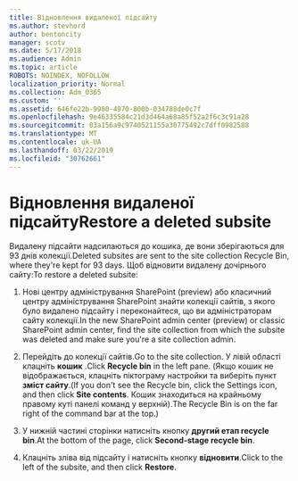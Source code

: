 ```yaml
---
title: Відновлення видаленої підсайту
ms.author: stevhord
author: bentoncity
manager: scotv
ms.date: 5/17/2018
ms.audience: Admin
ms.topic: article
ROBOTS: NOINDEX, NOFOLLOW
localization_priority: Normal
ms.collection: Adm_O365
ms.custom: ''
ms.assetid: 646fe22b-9980-4970-800b-034788de0c7f
ms.openlocfilehash: 9e46335584c21d3d464a68a85f52a2f6c3c91a28
ms.sourcegitcommit: 03a156a9c9740521155a30775492c7dff0982588
ms.translationtype: MT
ms.contentlocale: uk-UA
ms.lasthandoff: 03/22/2019
ms.locfileid: "30762661"
---
```

# <a name="restore-a-deleted-subsite"></a><span data-ttu-id="6b920-102">Відновлення видаленої підсайту</span><span class="sxs-lookup"><span data-stu-id="6b920-102">Restore a deleted subsite</span></span>

<span data-ttu-id="6b920-103">Видалену підсайти надсилаються до кошика, де вони зберігаються для 93 днів колекції.</span><span class="sxs-lookup"><span data-stu-id="6b920-103">Deleted subsites are sent to the site collection Recycle Bin, where they're kept for 93 days.</span></span> <span data-ttu-id="6b920-104">Щоб відновити видалену дочірнього сайту:</span><span class="sxs-lookup"><span data-stu-id="6b920-104">To restore a deleted subsite:</span></span>
  
1. <span data-ttu-id="6b920-105">Нові центру адміністрування SharePoint (preview) або класичний центру адміністрування SharePoint знайти колекції сайтів, з якого було видалено підсайту і переконайтеся, що ви адміністраторам сайту колекції.</span><span class="sxs-lookup"><span data-stu-id="6b920-105">In the new SharePoint admin center (preview) or classic SharePoint admin center, find the site collection from which the subsite was deleted and make sure you're a site collection admin.</span></span> 
    
2. <span data-ttu-id="6b920-106">Перейдіть до колекції сайтів.</span><span class="sxs-lookup"><span data-stu-id="6b920-106">Go to the site collection.</span></span> <span data-ttu-id="6b920-107">У лівій області клацніть **кошик** .</span><span class="sxs-lookup"><span data-stu-id="6b920-107">Click **Recycle bin** in the left pane.</span></span> <span data-ttu-id="6b920-108">(Якщо кошик не відображається, клацніть піктограму настройки та виберіть пункт **зміст сайту**.</span><span class="sxs-lookup"><span data-stu-id="6b920-108">(If you don't see the Recycle bin, click the Settings icon, and then click **Site contents**.</span></span> <span data-ttu-id="6b920-109">Кошик знаходиться на крайньому правому куті панелі команд у верхній).</span><span class="sxs-lookup"><span data-stu-id="6b920-109">The Recycle Bin is on the far right of the command bar at the top.)</span></span>
    
3. <span data-ttu-id="6b920-110">У нижній частині сторінки натисніть кнопку **другий етап recycle bin**.</span><span class="sxs-lookup"><span data-stu-id="6b920-110">At the bottom of the page, click **Second-stage recycle bin**.</span></span>
    
4. <span data-ttu-id="6b920-111">Клацніть зліва від підсайту і натисніть кнопку **відновити**.</span><span class="sxs-lookup"><span data-stu-id="6b920-111">Click to the left of the subsite, and then click **Restore**.</span></span>
    


